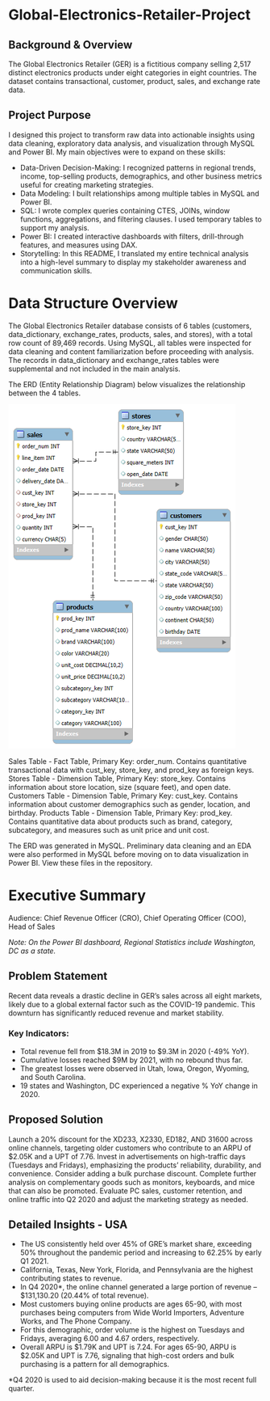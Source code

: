 # Global-Electronics-Retailer-Project

## Background & Overview
The Global Electronics Retailer (GER) is a fictitious company selling 2,517 distinct electronics products under eight categories in eight countries. The dataset contains transactional, customer, product, sales, and exchange rate data.

## Project Purpose
I designed this project to transform raw data into actionable insights using data cleaning, exploratory data analysis, and visualization through MySQL and Power BI. My main objectives were to expand on these skills:
- Data-Driven Decision-Making: I recognized patterns in regional trends, income, top-selling products, demographics, and other business metrics useful for creating marketing strategies.
- Data Modeling: I built relationships among multiple tables in MySQL and Power BI.
- SQL: I wrote complex queries containing CTES, JOINs, window functions, aggregations, and filtering clauses. I used temporary tables to support my analysis.
- Power BI: I created interactive dashboards with filters, drill-through features, and measures using DAX.
- Storytelling: In this README, I translated my entire technical analysis into a high-level summary to display my stakeholder awareness and communication skills.

# Data Structure Overview
The Global Electronics Retailer database consists of 6 tables (customers, data_dictionary, exchange_rates, products, sales, and stores), with a total row count of 89,469 records. Using MySQL, all tables were inspected for data cleaning and content familiarization before proceeding with analysis. The records in data_dictionary and exchange_rates tables were supplemental and not included in the main analysis. 

The ERD (Entity Relationship Diagram) below visualizes the relationship between the 4 tables. 

![Picture of the Global Electronics Retailer ERD](<Global Electronics Retailer Project - ERD.png>)

Sales Table - Fact Table, Primary Key: order_num. Contains quantitative transactional data with cust_key, store_key, and prod_key as foreign keys.
Stores Table - Dimension Table, Primary Key: store_key. Contains information about store location, size (square feet), and open date. 
Customers Table - Dimension Table, Primary Key: cust_key. Contains information about customer demographics such as gender, location, and birthday.
Products Table - Dimension Table, Primary Key: prod_key. Contains quantitative data about products such as brand, category, subcategory, and measures such as unit price and unit cost.

The ERD was generated in MySQL. Preliminary data cleaning and an EDA were also performed in MySQL before moving on to data visualization in Power BI. View these files in the repository.

# Executive Summary
Audience: Chief Revenue Officer (CRO), Chief Operating Officer (COO), Head of Sales

*Note: On the Power BI dashboard, Regional Statistics include Washington, DC as a state.*

## Problem Statement
Recent data reveals a drastic decline in GER’s sales across all eight markets, likely due to a global external factor such as the COVID-19 pandemic. This downturn has significantly reduced revenue and market stability.

### Key Indicators:
- Total revenue fell from $18.3M in 2019 to $9.3M in 2020 (-49% YoY).
- Cumulative losses reached $9M by 2021, with no rebound thus far.
- The greatest losses were observed in Utah, Iowa, Oregon, Wyoming, and South Carolina.
- 19 states and Washington, DC experienced a negative % YoY change in 2020.

## Proposed Solution
Launch a 20% discount for the XD233, X2330, ED182, AND 31600 across online channels, targeting older customers who contribute to an ARPU of $2.05K and a UPT of 7.76. Invest in advertisements on high-traffic days (Tuesdays and Fridays), emphasizing the products’ reliability, durability, and convenience. Consider adding a bulk purchase discount. Complete further analysis on complementary goods such as monitors, keyboards, and mice that can also be promoted. Evaluate PC sales, customer retention, and online traffic into Q2 2020 and adjust the marketing strategy as needed.

## Detailed Insights - USA
- The US consistently held over 45% of GRE’s market share, exceeding 50% throughout the pandemic period and increasing to 62.25% by early Q1 2021.
- California, Texas, New York, Florida, and Pennsylvania are the highest contributing states to revenue.
- In Q4 2020*, the online channel generated a large portion of revenue – $131,130.20 (20.44% of total revenue).
- Most customers buying online products are ages 65-90, with most purchases being computers from Wide World Importers, Adventure Works, and The Phone Company.
- For this demographic, order volume is the highest on Tuesdays and Fridays, averaging 6.00 and 4.67 orders, respectively.
- Overall ARPU is $1.79K and UPT is 7.24. For ages 65-90, ARPU is $2.05K and UPT is 7.76, signaling that high-cost orders and bulk purchasing is a pattern for all demographics.

*Q4 2020 is used to aid decision-making because it is the most recent full quarter.

